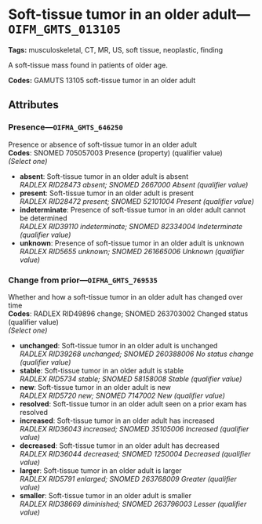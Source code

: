 # Soft-tissue tumor in an older adult—`OIFM_GMTS_013105`

**Tags:** musculoskeletal, CT, MR, US, soft tissue, neoplastic, finding

A soft-tissue mass found in patients of older age.

**Codes:** GAMUTS 13105 soft-tissue tumor in an older adult

## Attributes

### Presence—`OIFMA_GMTS_646250`

Presence or absence of soft-tissue tumor in an older adult  
**Codes**: SNOMED 705057003 Presence (property) (qualifier value)  
*(Select one)*

- **absent**: Soft-tissue tumor in an older adult is absent  
_RADLEX RID28473 absent; SNOMED 2667000 Absent (qualifier value)_
- **present**: Soft-tissue tumor in an older adult is present  
_RADLEX RID28472 present; SNOMED 52101004 Present (qualifier value)_
- **indeterminate**: Presence of soft-tissue tumor in an older adult cannot be determined  
_RADLEX RID39110 indeterminate; SNOMED 82334004 Indeterminate (qualifier value)_
- **unknown**: Presence of soft-tissue tumor in an older adult is unknown  
_RADLEX RID5655 unknown; SNOMED 261665006 Unknown (qualifier value)_

### Change from prior—`OIFMA_GMTS_769535`

Whether and how a soft-tissue tumor in an older adult has changed over time  
**Codes**: RADLEX RID49896 change; SNOMED 263703002 Changed status (qualifier value)  
*(Select one)*

- **unchanged**: Soft-tissue tumor in an older adult is unchanged  
_RADLEX RID39268 unchanged; SNOMED 260388006 No status change (qualifier value)_
- **stable**: Soft-tissue tumor in an older adult is stable  
_RADLEX RID5734 stable; SNOMED 58158008 Stable (qualifier value)_
- **new**: Soft-tissue tumor in an older adult is new  
_RADLEX RID5720 new; SNOMED 7147002 New (qualifier value)_
- **resolved**: Soft-tissue tumor in an older adult seen on a prior exam has resolved  
- **increased**: Soft-tissue tumor in an older adult has increased  
_RADLEX RID36043 increased; SNOMED 35105006 Increased (qualifier value)_
- **decreased**: Soft-tissue tumor in an older adult has decreased  
_RADLEX RID36044 decreased; SNOMED 1250004 Decreased (qualifier value)_
- **larger**: Soft-tissue tumor in an older adult is larger  
_RADLEX RID5791 enlarged; SNOMED 263768009 Greater (qualifier value)_
- **smaller**: Soft-tissue tumor in an older adult is smaller  
_RADLEX RID38669 diminished; SNOMED 263796003 Lesser (qualifier value)_